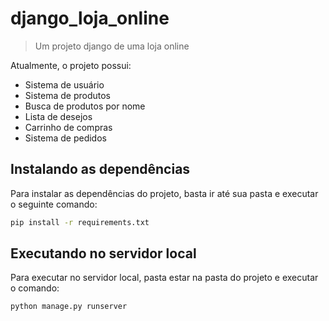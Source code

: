 # django_loja_online
> Um projeto django de uma loja online

Atualmente, o projeto possui:

- Sistema de usuário
- Sistema de produtos
- Busca de produtos por nome
- Lista de desejos
- Carrinho de compras
- Sistema de pedidos

## Instalando as dependências
Para instalar as dependências do projeto, basta ir até sua pasta e executar o seguinte comando:

```sh
pip install -r requirements.txt
```

## Executando no servidor local
Para executar no servidor local, pasta estar na pasta do projeto e executar o comando:

```sh
python manage.py runserver
```
